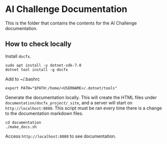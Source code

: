# AI Challenge Documentation

This is the folder that contains the contents for the AI Challenge documentation.

## How to check locally

Install `docfx`.

```
sudo apt install -y dotnet-sdk-7.0
dotnet tool install -g docfx
```

Add to ~/.bashrc

```
export PATH="$PATH:/home/<USERNAME>/.dotnet/tools"
```

Generate the documentation locally. This will create the HTML files under `documentation/docfx_project/_site`, and a server will start on `http://localhost:8080`.
This script must be ran every time there is a change to the documentation markdown files.

```
cd documentation
./make_docs.sh
```

Access `http://localhost:8080` to see documentation.

